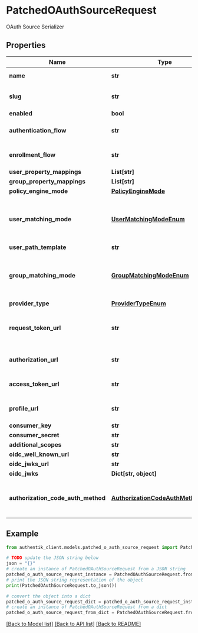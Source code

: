 # PatchedOAuthSourceRequest

OAuth Source Serializer

## Properties

Name | Type | Description | Notes
------------ | ------------- | ------------- | -------------
**name** | **str** | Source&#39;s display Name. | [optional] 
**slug** | **str** | Internal source name, used in URLs. | [optional] 
**enabled** | **bool** |  | [optional] 
**authentication_flow** | **str** | Flow to use when authenticating existing users. | [optional] 
**enrollment_flow** | **str** | Flow to use when enrolling new users. | [optional] 
**user_property_mappings** | **List[str]** |  | [optional] 
**group_property_mappings** | **List[str]** |  | [optional] 
**policy_engine_mode** | [**PolicyEngineMode**](PolicyEngineMode.md) |  | [optional] 
**user_matching_mode** | [**UserMatchingModeEnum**](UserMatchingModeEnum.md) | How the source determines if an existing user should be authenticated or a new user enrolled. | [optional] 
**user_path_template** | **str** |  | [optional] 
**group_matching_mode** | [**GroupMatchingModeEnum**](GroupMatchingModeEnum.md) | How the source determines if an existing group should be used or a new group created. | [optional] 
**provider_type** | [**ProviderTypeEnum**](ProviderTypeEnum.md) |  | [optional] 
**request_token_url** | **str** | URL used to request the initial token. This URL is only required for OAuth 1. | [optional] 
**authorization_url** | **str** | URL the user is redirect to to conest the flow. | [optional] 
**access_token_url** | **str** | URL used by authentik to retrieve tokens. | [optional] 
**profile_url** | **str** | URL used by authentik to get user information. | [optional] 
**consumer_key** | **str** |  | [optional] 
**consumer_secret** | **str** |  | [optional] 
**additional_scopes** | **str** |  | [optional] 
**oidc_well_known_url** | **str** |  | [optional] 
**oidc_jwks_url** | **str** |  | [optional] 
**oidc_jwks** | **Dict[str, object]** |  | [optional] 
**authorization_code_auth_method** | [**AuthorizationCodeAuthMethodEnum**](AuthorizationCodeAuthMethodEnum.md) | How to perform authentication during an authorization_code token request flow | [optional] 

## Example

```python
from authentik_client.models.patched_o_auth_source_request import PatchedOAuthSourceRequest

# TODO update the JSON string below
json = "{}"
# create an instance of PatchedOAuthSourceRequest from a JSON string
patched_o_auth_source_request_instance = PatchedOAuthSourceRequest.from_json(json)
# print the JSON string representation of the object
print(PatchedOAuthSourceRequest.to_json())

# convert the object into a dict
patched_o_auth_source_request_dict = patched_o_auth_source_request_instance.to_dict()
# create an instance of PatchedOAuthSourceRequest from a dict
patched_o_auth_source_request_from_dict = PatchedOAuthSourceRequest.from_dict(patched_o_auth_source_request_dict)
```
[[Back to Model list]](../README.md#documentation-for-models) [[Back to API list]](../README.md#documentation-for-api-endpoints) [[Back to README]](../README.md)


